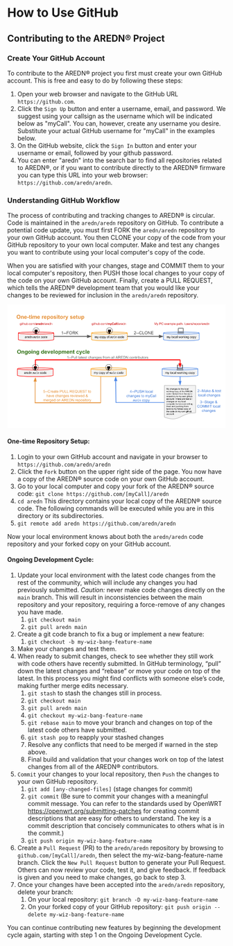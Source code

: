 # How to Use GitHub
## Contributing to the AREDN® Project


### Create Your GitHub Account

To contribute to the AREDN® project you first must create your own GitHub account. This is free and easy to do by following these steps:

1. Open your web browser and navigate to the GitHub URL `https://github.com`.
2. Click the `Sign Up` button and enter a username, email, and password. We suggest using your callsign as the username which will be indicated below as "myCall". You can, however, create any username you desire. Substitute your actual GitHub username for "myCall" in the examples below.
3. On the GitHub website, click the `Sign In` button and enter your username or email, followed by your github password.
4. You can enter "aredn" into the search bar to find all repositories related to AREDN®, or if you want to contribute directly to the AREDN® firmware you can type this URL into your web browser: `https://github.com/aredn/aredn`.

### Understanding GitHub Workflow

The process of contributing and tracking changes to AREDN® is circular. Code is maintained in the `aredn/aredn` repository on GitHub. To contribute a potential code update, you must first FORK the `aredn/aredn` repository to your own GitHub account. You then CLONE your copy of the code from your GitHub repository to your own local computer. Make and test any changes you want to contribute using your local computer's copy of the code.

When you are satisfied with your changes, stage and COMMIT them to your local computer's repository, then PUSH those local changes to your copy of the code on your own GitHub account. Finally, create a PULL REQUEST, which tells the AREDN® development team that you would like your changes to be reviewed for inclusion in the `aredn/aredn` repository.

![GitHub Workflow](GitHub-workflow.png)

#### One-time Repository Setup:

1. Login to your own GitHub account and navigate in your browser to `https://github.com/aredn/aredn`
2. Click the `Fork` button on the upper right side of the page.  You now have a copy of the AREDN® source code on your own GitHub account.
3. Go to your local computer and copy your fork of the AREDN® source code: `git clone https://github.com/[myCall]/aredn`
4. `cd aredn`  This directory contains your local copy of the AREDN® source code. The following commands will be executed while you are in this directory or its subdirectories.
5. `git remote add aredn https://github.com/aredn/aredn`  

Now your local environment knows about both the `aredn/aredn` code repository and your forked copy on your GitHub account.

#### Ongoing Development Cycle:

1. Update your local environment with the latest code changes from the rest of the community, which will include any changes you had previously submitted.   *Caution:*  never make code changes directly on the `main` branch.  This will result in inconsistencies between the main repository and your repository, requiring a force-remove of any changes you have made.
	1. `git checkout main`
	2. `git pull aredn main`
2. Create a git code branch to fix a bug or implement a new feature:
	1. `git checkout -b my-wiz-bang-feature-name`
3. Make your changes and test them.
4. When ready to submit changes, check to see whether they still work with code others have recently submitted. In GitHub terminology, “pull” down the latest changes and “rebase” or move your code on top of the latest. In this process you might find conflicts with someone else’s code, making further merge edits necessary.
	1. `git stash` to stash the changes still in process.
	2. `git checkout main`
	3. `git pull aredn main`
	4. `git checkout my-wiz-bang-feature-name`
	5. `git rebase main` to move your branch and changes on top of the latest code others have submitted.
	6. `git stash pop` to reapply your stashed changes
	7. Resolve any conflicts that need to be merged if warned in the step above.
	8. Final build and validation that your changes work on top of the latest changes from all of the AREDN® contributors.
5. `Commit` your changes to your local repository, then `Push` the changes to your own GitHub repository.
	1. `git add [any-changed-files]` (stage changes for commit)
	2. `git commit` (Be sure to commit your changes with a meaningful commit message. You can refer to the standards used by OpenWRT <https://openwrt.org/submitting-patches> for creating commit descriptions that are easy for others to understand. The key is a commit description that concisely communicates to others what is in the commit.)
	3. `git push origin my-wiz-bang-feature-name`
6. Create a `Pull Request` (PR) to the `aredn/aredn` repository by browsing to `github.com/[myCall]/aredn`, then select the my-wiz-bang-feature-name branch. Click the `New Pull Request` button to generate your Pull Request. Others can now review your code, test it, and give feedback. If feedback is given and you need to make changes, go back to step 3.
7. Once your changes have been accepted into the `aredn/aredn` repository, delete your branch:
	1. On your local repository: `git branch -D my-wiz-bang-feature-name`
	2. On your forked copy of your GitHub repository: `git push origin --delete my-wiz-bang-feature-name`

You can continue contributing new features by beginning the development cycle again, starting with step 1 on the Ongoing Development Cycle.
